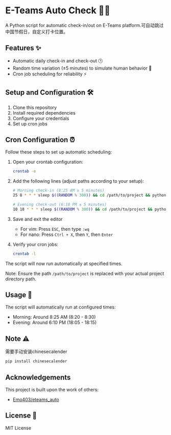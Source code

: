 # E-Teams Auto Check 👨‍💻

A Python script for automatic check-in/out on E-Teams platform.可自动跳过中国节假日，自定义打卡位置。

## Features ✨

- Automatic daily check-in and check-out 🕒
- Random time variation (±5 minutes) to simulate human behavior 🎲
- Cron job scheduling for reliability ⚡

## Setup and Configuration 🛠️

1. Clone this repository
2. Install required dependencies
3. Configure your credentials
4. Set up cron jobs

## Cron Configuration ⏰

Follow these steps to set up automatic scheduling:

1. Open your crontab configuration:
   ```bash
   crontab -e
   ```

2. Add the following lines (adjust paths according to your setup):
   ```bash
   # Morning check-in (8:25 AM ± 5 minutes)
   25 8 * * * sleep $((RANDOM % 300)) && cd /path/to/project && python auto_checker.py >> /path/to/project/logs/auto_checker.log 2>&1
   
   # Evening check-out (6:10 PM ± 5 minutes)
   10 18 * * * sleep $((RANDOM % 300)) && cd /path/to/project && python auto_checker.py >> /path/to/project/logs/auto_checker.log 2>&1
   ```

4. Save and exit the editor
   - For vim: Press `ESC`, then type `:wq`
   - For nano: Press `Ctrl + X`, then `Y`, then `Enter`

5. Verify your cron jobs:
   ```bash
   crontab -l
   ```

The script will now run automatically at specified times.

Note: Ensure the path `/path/to/project` is replaced with your actual project directory path.

## Usage 📝

The script will automatically run at configured times:
- Morning: Around 8:25 AM (8:20 - 8:30)
- Evening: Around 6:10 PM (18:05 - 18:15)

## Note ⚠️
需要手动安装chinesecalender
   ```bash
   pip install chinesecalender
   ```

## Acknowledgements

This project is built upon the work of others:
- [Emo403/eteams_auto](https://github.com/Emo403/eteams_auto)

## License 📄

MIT License
